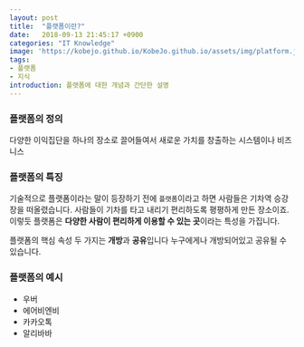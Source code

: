 ```yaml
---
layout: post
title:  "플랫폼이란?"
date:   2018-09-13 21:45:17 +0900
categories: "IT Knowledge"
image: 'https://kobejo.github.io/KobeJo.github.io/assets/img/platform.jpg'
tags:
- 플랫폼
- 지식
introduction: 플랫폼에 대한 개념과 간단한 설명
---
```

### 플랫폼의 정의
다양한 이익집단을 하나의 장소로 끌어들여서 새로운 가치를 창출하는 시스템이나 비즈니스

### 플랫폼의 특징
기술적으로 플랫폼이라는 말이 등장하기 전에 `플랫폼`이라고 하면 사람들은 기차역 승강장을 떠올렸습니다. 사람들이 기차를 타고 내리기 편리하도록 평평하게 만든 장소이죠.
이렇듯 플랫폼은 **다양한 사람이 편리하게 이용할 수 있는 곳**이라는 특성을 가집니다.

플랫폼의 핵심 속성 두 가지는 **개방**과 **공유**입니다
누구에게나 개방되어있고 공유될 수 있습니다.

### 플랫폼의 예시
- 우버
- 에어비엔비
- 카카오톡
- 알리바바